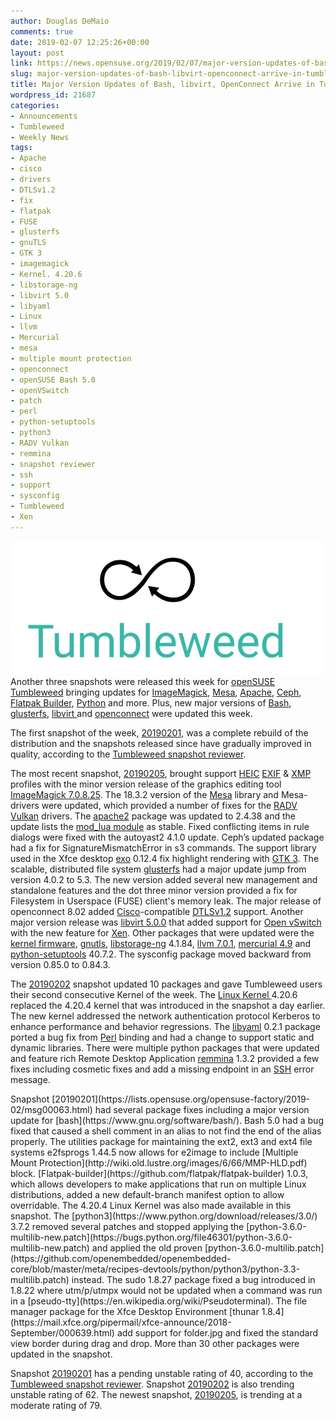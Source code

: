 ```yaml
---
author: Douglas DeMaio
comments: true
date: 2019-02-07 12:25:26+00:00
layout: post
link: https://news.opensuse.org/2019/02/07/major-version-updates-of-bash-libvirt-openconnect-arrive-in-tumbleweed/
slug: major-version-updates-of-bash-libvirt-openconnect-arrive-in-tumbleweed
title: Major Version Updates of Bash, libvirt, OpenConnect Arrive in Tumbleweed
wordpress_id: 21687
categories:
- Announcements
- Tumbleweed
- Weekly News
tags:
- Apache
- cisco
- drivers
- DTLSv1.2
- fix
- flatpak
- FUSE
- glusterfs
- gnuTLS
- GTK 3
- imagemagick
- Kernel. 4.20.6
- libstorage-ng
- libvirt 5.0
- libyaml
- Linux
- llvm
- Mercurial
- mesa
- multiple mount protection
- openconnect
- openSUSE Bash 5.0
- openVSwitch
- patch
- perl
- python-setuptools
- python3
- RADV Vulkan
- remmina
- snapshot reviewer
- ssh
- support
- sysconfig
- Tumbleweed
- Xen
---
```


![](/wp-content/uploads/2016/05/Tumbleweed-black-green.png)Another three snapshots were released this week for [openSUSE](https://www.opensuse.org/) [Tumbleweed](https://en.opensuse.org/Portal:Tumbleweed) bringing updates for [ImageMagick](https://www.imagemagick.org/), [Mesa](https://www.mesa3d.org/), [Apache](https://www.apache.org/), [Ceph](https://ceph.com/), [Flatpak Builder](http://docs.flatpak.org/en/latest/flatpak-builder.html), [Python](https://www.python.org/) and more. Plus, new major versions of [Bash](https://www.gnu.org/software/bash/), [glusterfs](http://docs.gluster.org/), [libvirt ](https://libvirt.org/)and [openconnect](http://www.infradead.org/openconnect/) were updated this week.

The first snapshot of the week, [20190201](https://lists.opensuse.org/opensuse-factory/2019-02/msg00063.html), was a complete rebuild of the distribution and the snapshots released since have gradually improved in quality, according to the [Tumbleweed snapshot reviewer](http://review.tumbleweed.boombatower.com/).

The most recent snapshot, [20190205](https://lists.opensuse.org/opensuse-factory/2019-02/msg00178.html), brought support [HEIC](https://heictojpg.com/) [EXIF](https://en.wikipedia.org/wiki/Exif) & [XMP](https://www.intel.com/content/www/us/en/gaming/extreme-memory-profile-xmp.html) profiles with the minor version release of the graphics editing tool [ImageMagick 7.0.8.25](http://www.imagemagick.org/script/changelog.php). The 18.3.2 version of the [Mesa](https://www.mesa3d.org/) library and Mesa-drivers were updated, which provided a number of fixes for the [RADV Vulkan](https://www.phoronix.com/scan.php?page=news_item&px=RADV-Lands-VK_EXT_memory_budget) drivers. The [apache2](https://httpd.apache.org/) package was updated to 2.4.38 and the update lists the [mod_lua module](https://httpd.apache.org/docs/trunk/mod/mod_lua.html) as stable. Fixed conflicting items in rule dialogs were fixed with the autoyast2 4.1.0 update. Ceph’s updated package had a fix for SignatureMismatchError in s3 commands. The support library used in the Xfce desktop [exo](http://www.linuxfromscratch.org/blfs/view/cvs/xfce/exo.html) 0.12.4 fix highlight rendering with [GTK 3](https://www.gtk.org/). The scalable, distributed file system [glusterfs](http://docs.gluster.org/) had a major update jump from version 4.0.2 to 5.3. The new version added several new management and standalone features and the dot three minor version provided a fix for Filesystem in Userspace (FUSE) client's memory leak. The major release of openconnect 8.02 added [Cisco](https://www.cisco.com/)-compatible [DTLSv1.2](https://en.wikipedia.org/wiki/Datagram_Transport_Layer_Security) support. Another major version release was [libvirt 5.0.0](https://libvirt.org/news.html) that added support for [Open vSwitch](https://www.openvswitch.org/) with the new feature for [Xen](https://www.xenproject.org/). Other packages that were updated were the [kernel firmware](https://git.kernel.org/cgit/linux/kernel/git/firmware/linux-firmware.git/), [gnutls](https://www.gnutls.org/), [libstorage-ng](https://github.com/openSUSE/libstorage-ng) 4.1.84, [llvm 7.0.1](http://releases.llvm.org/7.0.1/docs/GettingStarted.html), [mercurial 4.9](https://www.mercurial-scm.org/wiki/Download) and [python-setuptools](https://pypi.org/project/setuptools/) 40.7.2. The sysconfig package moved backward from version 0.85.0 to 0.84.3.

The [20190202](https://lists.opensuse.org/opensuse-factory/2019-02/msg00120.html) snapshot updated 10 packages and gave Tumbleweed users their second consecutive Kernel of the week. The [Linux Kernel ](https://www.kernel.org/)4.20.6 replaced the 4.20.4 kernel that was introduced in the snapshot a day earlier. The new kernel addressed the network authentication protocol Kerberos to enhance performance and behavior regressions. The [libyaml](https://github.com/yaml/libyaml) 0.2.1 package ported a bug fix from [Perl](https://www.perl.org/) binding and had a change to support static and dynamic libraries. There were multiple python packages that were updated and feature rich Remote Desktop Application [remmina](https://remmina.org/) 1.3.2 provided a few fixes including cosmetic fixes and add a missing endpoint in an [SSH](https://en.wikipedia.org/wiki/Secure_Shell) error message.

<!-- more -->Snapshot [20190201](https://lists.opensuse.org/opensuse-factory/2019-02/msg00063.html) had several package fixes including a major version update for [bash](https://www.gnu.org/software/bash/). Bash 5.0 had a bug fixed that caused a shell comment in an alias to not find the end of the alias properly. The utilities package for maintaining the ext2, ext3 and ext4 file systems e2fsprogs 1.44.5 now allows for e2image to include [Multiple Mount Protection](http://wiki.old.lustre.org/images/6/66/MMP-HLD.pdf) block. [Flatpak-builder](https://github.com/flatpak/flatpak-builder) 1.0.3, which allows developers to make applications that run on multiple Linux distributions, added a new default-branch manifest option to allow overridable. The 4.20.4 Linux Kernel was also made available in this snapshot. The [python3](https://www.python.org/download/releases/3.0/) 3.7.2 removed several patches and stopped applying the [python-3.6.0-multilib-new.patch](https://bugs.python.org/file46301/python-3.6.0-multilib-new.patch) and applied the old proven [python-3.6.0-multilib.patch](https://github.com/openembedded/openembedded-core/blob/master/meta/recipes-devtools/python/python3/python-3.3-multilib.patch) instead. The sudo 1.8.27 package fixed a bug introduced in 1.8.22 where utm/p/utmpx would not be updated when a command was run in a [pseudo-tty](https://en.wikipedia.org/wiki/Pseudoterminal). The file manager package for the Xfce Desktop Environment [thunar 1.8.4](https://mail.xfce.org/pipermail/xfce-announce/2018-September/000639.html) add support for folder.jpg and fixed the standard view border during drag and drop. More than 30 other packages were updated in the snapshot.

Snapshot [20190201](https://lists.opensuse.org/opensuse-factory/2019-02/msg00063.html) has a pending unstable rating of 40, according to the [Tumbleweed snapshot reviewer](http://review.tumbleweed.boombatower.com/). Snapshot [20190202](https://lists.opensuse.org/opensuse-factory/2019-02/msg00120.html) is also trending unstable rating of 62. The newest snapshot, [20190205](https://lists.opensuse.org/opensuse-factory/2019-02/msg00178.html), is trending at a moderate rating of 79.
